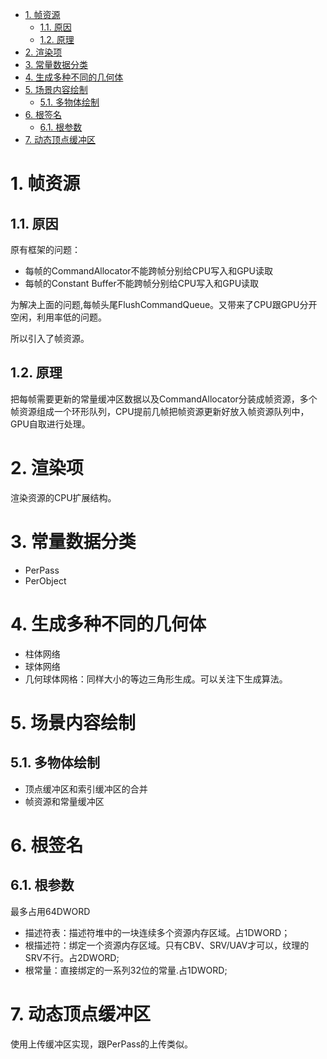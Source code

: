 <!-- TOC -->

- [1. 帧资源](#1-帧资源)
  - [1.1. 原因](#11-原因)
  - [1.2. 原理](#12-原理)
- [2. 渲染项](#2-渲染项)
- [3. 常量数据分类](#3-常量数据分类)
- [4. 生成多种不同的几何体](#4-生成多种不同的几何体)
- [5. 场景内容绘制](#5-场景内容绘制)
  - [5.1. 多物体绘制](#51-多物体绘制)
- [6. 根签名](#6-根签名)
  - [6.1. 根参数](#61-根参数)
- [7. 动态顶点缓冲区](#7-动态顶点缓冲区)

<!-- /TOC -->

# 1. 帧资源
## 1.1. 原因
原有框架的问题：
- 每帧的CommandAllocator不能跨帧分别给CPU写入和GPU读取
- 每帧的Constant Buffer不能跨帧分别给CPU写入和GPU读取

为解决上面的问题,每帧头尾FlushCommandQueue。又带来了CPU跟GPU分开空闲，利用率低的问题。

所以引入了帧资源。

## 1.2. 原理
把每帧需要更新的常量缓冲区数据以及CommandAllocator分装成帧资源，多个帧资源组成一个环形队列，CPU提前几帧把帧资源更新好放入帧资源队列中，GPU自取进行处理。

# 2. 渲染项
渲染资源的CPU扩展结构。

# 3. 常量数据分类
- PerPass
- PerObject

# 4. 生成多种不同的几何体
- 柱体网络
- 球体网络
- 几何球体网格：同样大小的等边三角形生成。可以关注下生成算法。

# 5. 场景内容绘制
## 5.1. 多物体绘制
- 顶点缓冲区和索引缓冲区的合并
- 帧资源和常量缓冲区

# 6. 根签名
## 6.1. 根参数
最多占用64DWORD
- 描述符表：描述符堆中的一块连续多个资源内存区域。占1DWORD；
- 根描述符：绑定一个资源内存区域。只有CBV、SRV/UAV才可以，纹理的SRV不行。占2DWORD;
- 根常量：直接绑定的一系列32位的常量.占1DWORD;

# 7. 动态顶点缓冲区
使用上传缓冲区实现，跟PerPass的上传类似。